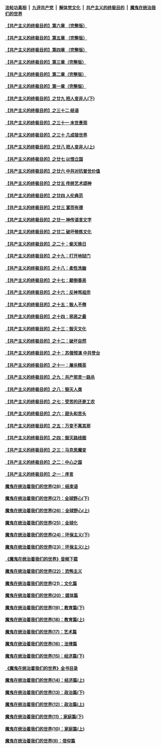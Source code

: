 ####  [法轮功真相](../../../../basic/blob/master/README.md?t=09181252) &nbsp;|&nbsp; [九评共产党](../../../../9ping.md/blob/master/README.md?t=09181252) &nbsp;|&nbsp; [解体党文化](../../../../jtdwh.md/blob/master/README.md?t=09181252)  &nbsp;|&nbsp; [共产主义的终极目的](../../../../gczydzjmd.md/blob/master/README.md?t=09181252) &nbsp;|&nbsp; [魔鬼在统治我们的世界](../../../../mgztzwmdsj.md/blob/master/README.md?t=09181252) 

#### [【共产主义的终极目的】第六章 （完整版）](../pages/nsc422/n11428913.md?t=09181252) 

#### [【共产主义的终极目的】第五章 （完整版）](../pages/nsc422/n11428912.md?t=09181252) 

#### [【共产主义的终极目的】第四章 （完整版）](../pages/nsc422/n11428907.md?t=09181252) 

#### [【共产主义的终极目的】第三章（完整版）](../pages/nsc422/n11428848.md?t=09181252) 

#### [【共产主义的终极目的】第二章（完整版）](../pages/nsc422/n11428831.md?t=09181252) 

#### [【共产主义的终极目的】第一章（完整版）](../pages/nsc422/n11417651.md?t=09181252) 

#### [【共产主义的终极目的】之廿九 把人变非人(下)](../pages/nsc422/n11344140.md?t=09181252) 

#### [【共产主义的终极目的】之三十二 结语](../pages/nsc422/n11360535.md?t=09181252) 

#### [【共产主义的终极目的】之三十一 末世景观](../pages/nsc422/n11351129.md?t=09181252) 

#### [【共产主义的终极目的】之三十 几成狼世界](../pages/nsc422/n11348280.md?t=09181252) 

#### [【共产主义的终极目的】之廿八 把人变非人(上)](../pages/nsc422/n11340492.md?t=09181252) 

#### [【共产主义的终极目的】之廿七 以恨立国](../pages/nsc422/n11336944.md?t=09181252) 

#### [【共产主义的终极目的】之廿六 中共对抗普世价值](../pages/nsc422/n11324785.md?t=09181252) 

#### [【共产主义的终极目的】之廿五 传统艺术颂神](../pages/nsc422/n11296396.md?t=09181252) 

#### [【共产主义的终极目的】之廿四 人伦典范](../pages/nsc422/n11296397.md?t=09181252) 

#### [【共产主义的终极目的】之廿三 富而有德](../pages/nsc422/n11283598.md?t=09181252) 

#### [【共产主义的终极目的】之廿一 神传语言文字](../pages/nsc422/n11263265.md?t=09181252) 

#### [【共产主义的终极目的】之廿二 破坏修炼文化](../pages/nsc422/n11245728.md?t=09181252) 

#### [【共产主义的终极目的】之二十：偷天换日](../pages/nsc422/n11238846.md?t=09181252) 

#### [【共产主义的终极目的】之十九：打开地狱门](../pages/nsc422/n11206376.md?t=09181252) 

#### [【共产主义的终极目的】之十八：柔性洗脑](../pages/nsc422/n11199994.md?t=09181252) 

#### [【共产主义的终极目的】之十七：颠倒善恶](../pages/nsc422/n11179782.md?t=09181252) 

#### [【共产主义的终极目的】之十六：反神骂祖宗](../pages/nsc422/n11166798.md?t=09181252) 

#### [【共产主义的终极目的】之十五：毁人不倦](../pages/nsc422/n11166792.md?t=09181252) 

#### [【共产主义的终极目的】之十四：邪恶之最](../pages/nsc422/n11150249.md?t=09181252) 

#### [【共产主义的终极目的】之十三：毁灭文化](../pages/nsc422/n11135227.md?t=09181252) 

#### [【共产主义的终极目的】之十二：破坏自然](../pages/nsc422/n11135214.md?t=09181252) 

#### [【共产主义的终极目的】之十：苏俄预演 中共登台](../pages/nsc422/n11118424.md?t=09181252) 

#### [【共产主义的终极目的】之十一：屠杀精英](../pages/nsc422/n11118442.md?t=09181252) 

#### [【共产主义的终极目的】之九：共产邪灵一路杀](../pages/nsc422/n11114139.md?t=09181252) 

#### [【共产主义的终极目的】之八：毁灭人类](../pages/nsc422/n11108503.md?t=09181252) 

#### [【共产主义的终极目的】之七：受苦的还是工农](../pages/nsc422/n11101809.md?t=09181252) 

#### [【共产主义的终极目的】之六：甜头和苦头](../pages/nsc422/n11096971.md?t=09181252) 

#### [【共产主义的终极目的】之五：万变不离其邪](../pages/nsc422/n11091285.md?t=09181252) 

#### [【共产主义的终极目的】之四：毁灭路线图](../pages/nsc422/n11086284.md?t=09181252) 

#### [【共产主义的终极目的】之三：马克思魔变](../pages/nsc422/n11061941.md?t=09181252) 

#### [【共产主义的终极目的】之二：中心之国](../pages/nsc422/n11047728.md?t=09181252) 

#### [【共产主义的终极目的】之一：序言](../pages/nsc422/n11086077.md?t=09181252) 

#### [魔鬼在统治着我们的世界(28)：结束语](../pages/nsc422/n10936246.md?t=09181252) 

#### [魔鬼在统治着我们的世界(27)：全球野心(下)](../pages/nsc422/n10928319.md?t=09181252) 

#### [魔鬼在统治着我们的世界(26)：全球野心(上)](../pages/nsc422/n10900318.md?t=09181252) 

#### [魔鬼在统治着我们的世界(25)：全球化](../pages/nsc422/n10788205.md?t=09181252) 

#### [魔鬼在统治着我们的世界(24)：环保主义(下)](../pages/nsc422/n10695307.md?t=09181252) 

#### [魔鬼在统治着我们的世界(23)：环保主义(上)](../pages/nsc422/n10688613.md?t=09181252) 

#### [《魔鬼在统治着我们的世界》音频下载](../pages/nsc422/n10635553.md?t=09181252) 

#### [魔鬼在统治着我们的世界(22)：恐怖主义](../pages/nsc422/n10614727.md?t=09181252) 

#### [魔鬼在统治着我们的世界(21)：文化篇](../pages/nsc422/n10597706.md?t=09181252) 

#### [魔鬼在统治着我们的世界(20)：媒体篇](../pages/nsc422/n10586579.md?t=09181252) 

#### [魔鬼在统治着我们的世界(19)：教育篇(下)](../pages/nsc422/n10564808.md?t=09181252) 

#### [魔鬼在统治着我们的世界(18)：教育篇(上)](../pages/nsc422/n10526970.md?t=09181252) 

#### [魔鬼在统治着我们的世界(17)：艺术篇](../pages/nsc422/n10499093.md?t=09181252) 

#### [魔鬼在统治着我们的世界(16)：法律篇](../pages/nsc422/n10485969.md?t=09181252) 

#### [魔鬼在统治着我们的世界(15)：经济篇(下)](../pages/nsc422/n10469975.md?t=09181252) 

#### [《魔鬼在统治着我们的世界》全书目录](../pages/nsc422/n10464261.md?t=09181252) 

#### [魔鬼在统治着我们的世界(14)：经济篇(上)](../pages/nsc422/n10457370.md?t=09181252) 

#### [魔鬼在统治着我们的世界(13)：政治篇(下)](../pages/nsc422/n10448270.md?t=09181252) 

#### [魔鬼在统治着我们的世界(12)：政治篇(上)](../pages/nsc422/n10444576.md?t=09181252) 

#### [魔鬼在统治着我们的世界(11)：家庭篇(下)](../pages/nsc422/n10440961.md?t=09181252) 

#### [魔鬼在统治着我们的世界(10)：家庭篇(上)](../pages/nsc422/n10435448.md?t=09181252) 

#### [魔鬼在统治着我们的世界(9)：信仰篇](../pages/nsc422/n10432159.md?t=09181252) 

